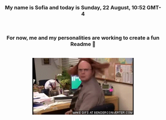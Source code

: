 


<div align="center">
<h3 >My name is Sofia and today is Sunday, 22 August, 10:52 GMT-4</h3><br>
<h3 >For now, me and my personalities are working to create a fun Readme 👋
</h3><br>
<img src='img/dwight.gif' alt='working...'/>
</div>
